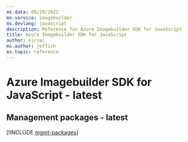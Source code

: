 ```yaml
---
ms.data: 09/29/2022
ms.service: imagebuilder
ms.devlang: javascript
description: Reference for Azure Imagebuilder SDK for JavaScript
title: Azure Imagebuilder SDK for JavaScript
author: xirzec
ms.author: jeffish
ms.topic: reference
---
```

# Azure Imagebuilder SDK for JavaScript - latest

## Management packages - latest
[!INCLUDE [mgmt-packages](imagebuilder-mgmt-index.md)]